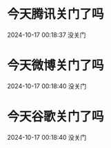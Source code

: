 # 今天腾讯关门了吗

2024-10-17 00:18:37 没关门

# 今天微博关门了吗

2024-10-17 00:18:40 没关门

# 今天谷歌关门了吗

2024-10-17 00:18:40 没关门

